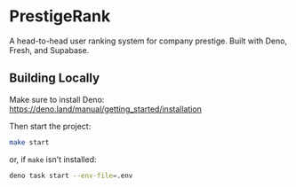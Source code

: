 # PrestigeRank

A head-to-head user ranking system for company prestige. Built with Deno, Fresh,
and Supabase.

## Building Locally

Make sure to install Deno: https://deno.land/manual/getting_started/installation

Then start the project:

```bash
make start
```

or, if `make` isn't installed:

```bash
deno task start --env-file=.env
```
